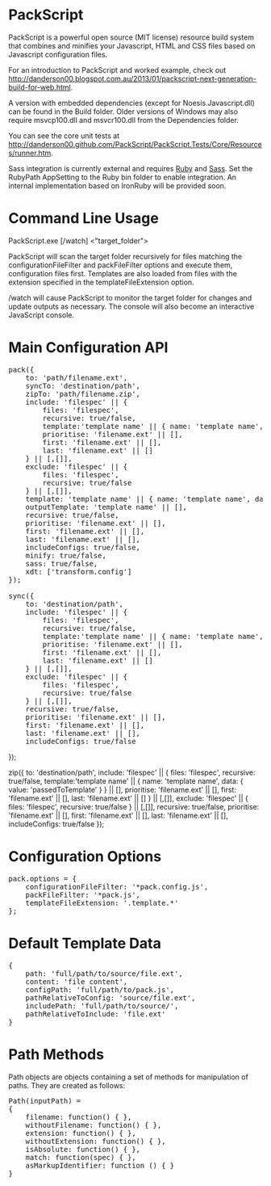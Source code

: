 PackScript
==========

PackScript is a powerful open source (MIT license) resource build system that combines and minifies your Javascript, HTML and CSS files based on Javascript configuration files.

For an introduction to PackScript and worked example, check out http://danderson00.blogspot.com.au/2013/01/packscript-next-generation-build-for-web.html.

A version with embedded dependencies (except for Noesis.Javascript.dll) can be found in the Build folder. 
Older versions of Windows may also require msvcp100.dll and msvcr100.dll from the Dependencies folder.

You can see the core unit tests at http://danderson00.github.com/PackScript/PackScript.Tests/Core/Resources/runner.htm.

Sass integration is currently external and requires [Ruby](http://rubyinstaller.org/downloads/) and [Sass](http://sass-lang.com/). Set the RubyPath AppSetting to the Ruby bin folder to enable integration. An internal implementation based on IronRuby will be provided soon.

Command Line Usage
==================

PackScript.exe [/watch] <"target_folder">

PackScript will scan the target folder recursively for files matching the configurationFileFilter and packFileFilter options and execute them, configuration files first. 
Templates are also loaded from files with the extension specified in the templateFileExtension option.

/watch will cause PackScript to monitor the target folder for changes and update outputs as necessary. The console will also become an interactive JavaScript console.


Main Configuration API
======================
<pre>
pack({
	to: 'path/filename.ext',
    syncTo: 'destination/path',
    zipTo: 'path/filename.zip',
	include: 'filespec' || {
		files: 'filespec',
		recursive: true/false,
		template:'template name' || { name: 'template name', data: { value: 'passedToTemplate' } } || [],
		prioritise: 'filename.ext' || [],
		first: 'filename.ext' || [],
		last: 'filename.ext' || []
	} || [,[]],
	exclude: 'filespec' || {
		files: 'filespec',
		recursive: true/false
	} || [,[]],
	template: 'template name' || { name: 'template name', data: { value: 'passedToTemplate' } } || [],
	outputTemplate: 'template name' || [],
	recursive: true/false,
	prioritise: 'filename.ext' || [],
	first: 'filename.ext' || [],
	last: 'filename.ext' || [],
	includeConfigs: true/false,
	minify: true/false,
	sass: true/false,
	xdt: ['transform.config']
});

sync({
    to: 'destination/path',
	include: 'filespec' || {
		files: 'filespec',
		recursive: true/false,
		template:'template name' || { name: 'template name', data: { value: 'passedToTemplate' } } || [],
		prioritise: 'filename.ext' || [],
		first: 'filename.ext' || [],
		last: 'filename.ext' || []
	} || [,[]],
	exclude: 'filespec' || {
		files: 'filespec',
		recursive: true/false
	} || [,[]],
	recursive: true/false,
	prioritise: 'filename.ext' || [],
	first: 'filename.ext' || [],
	last: 'filename.ext' || [],
	includeConfigs: true/false</pre>
});

zip({
    to: 'destination/path',
	include: 'filespec' || {
		files: 'filespec',
		recursive: true/false,
		template:'template name' || { name: 'template name', data: { value: 'passedToTemplate' } } || [],
		prioritise: 'filename.ext' || [],
		first: 'filename.ext' || [],
		last: 'filename.ext' || []
	} || [,[]],
	exclude: 'filespec' || {
		files: 'filespec',
		recursive: true/false
	} || [,[]],
	recursive: true/false,
	prioritise: 'filename.ext' || [],
	first: 'filename.ext' || [],
	last: 'filename.ext' || [],
	includeConfigs: true/false</pre>
});


Configuration Options
=====================
<pre>
pack.options = {
    configurationFileFilter: '*pack.config.js',
    packFileFilter: '*pack.js',
    templateFileExtension: '.template.*'
};
</pre>


Default Template Data
=====================
<pre>
{
	path: 'full/path/to/source/file.ext',
	content: 'file content',
	configPath: 'full/path/to/pack.js',
	pathRelativeToConfig: 'source/file.ext',
	includePath: 'full/path/to/source/',
	pathRelativeToInclude: 'file.ext'
}
</pre>


Path Methods
============

Path objects are objects containing a set of methods for manipulation of paths. They are created as follows:

<pre>
Path(inputPath) =
{
	filename: function() { },
	withoutFilename: function() { },
	extension: function() { },
	withoutExtension: function() { },
	isAbsolute: function() { },
	match: function(spec) { },
	asMarkupIdentifier: function () { }
}
</pre>